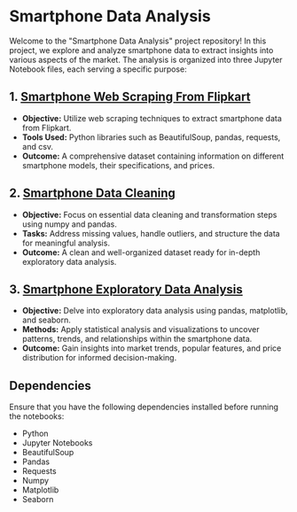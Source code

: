 # Smartphone Data Analysis

Welcome to the "Smartphone Data Analysis" project repository! In this project, we explore and analyze smartphone data to extract insights into various aspects of the market. The analysis is organized into three Jupyter Notebook files, each serving a specific purpose:

## 1. [Smartphone Web Scraping From Flipkart]([Smartphone%20Web%20Scraping%20From%20Flipkart.ipynb](https://github.com/PranjalDhamane/Smartphone_Data_Analysis/blob/main/Smartphone_Web_Scrapping_From_Filpkart.ipynb))
   - **Objective:** Utilize web scraping techniques to extract smartphone data from Flipkart.
   - **Tools Used:** Python libraries such as BeautifulSoup, pandas, requests, and csv.
   - **Outcome:** A comprehensive dataset containing information on different smartphone models, their specifications, and prices.

## 2. [Smartphone Data Cleaning](Smartphone%20Data%20Cleaning.ipynb)
   - **Objective:** Focus on essential data cleaning and transformation steps using numpy and pandas.
   - **Tasks:** Address missing values, handle outliers, and structure the data for meaningful analysis.
   - **Outcome:** A clean and well-organized dataset ready for in-depth exploratory data analysis.

## 3. [Smartphone Exploratory Data Analysis](Smartphone%20Exploratory%20Data%20Analysis.ipynb)
   - **Objective:** Delve into exploratory data analysis using pandas, matplotlib, and seaborn.
   - **Methods:** Apply statistical analysis and visualizations to uncover patterns, trends, and relationships within the smartphone data.
   - **Outcome:** Gain insights into market trends, popular features, and price distribution for informed decision-making.

## Dependencies
Ensure that you have the following dependencies installed before running the notebooks:

- Python
- Jupyter Notebooks
- BeautifulSoup
- Pandas
- Requests
- Numpy
- Matplotlib
- Seaborn
